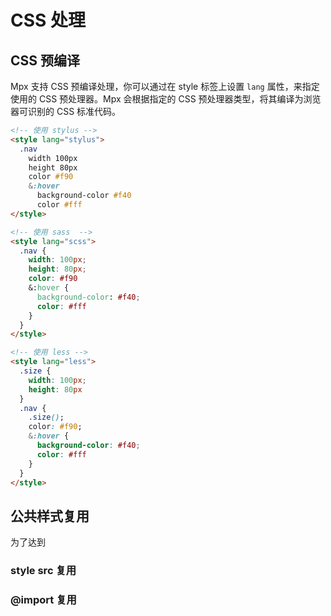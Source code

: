 # CSS 处理

## CSS 预编译

Mpx 支持 CSS 预编译处理，你可以通过在 style 标签上设置 `lang` 属性，来指定使用的 CSS 预处理器。Mpx 会根据指定的 CSS 预处理器类型，将其编译为浏览器可识别的 CSS 标准代码。

```html
<!-- 使用 stylus -->
<style lang="stylus">
  .nav
    width 100px
    height 80px
    color #f90
    &:hover
      background-color #f40
      color #fff
</style>
```
```html
<!-- 使用 sass  -->
<style lang="scss">
  .nav {
    width: 100px;
    height: 80px;
    color: #f90
    &:hover {
      background-color: #f40;
      color: #fff
    }
  }
</style>
```
```html
<!-- 使用 less -->
<style lang="less">
  .size {
    width: 100px;
    height: 80px
  }
  .nav {
    .size();
    color: #f90;
    &:hover {
      background-color: #f40;
      color: #fff
    }
  }
</style>

```

## 公共样式复用

为了达到

### style src 复用

### @import 复用
